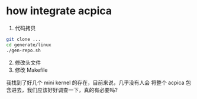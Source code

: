 # how integrate acpica

1. 代码拷贝
```sh
git clone ...
cd generate/linux
./gen-repo.sh
```

2. 修改头文件
3. 修改 Makefile

我找到了好几个 mini kernel 的存在，目前来说，几乎没有人会
将整个 acpica 包含进去，我们应该好好调查一下，真的有必要吗?
